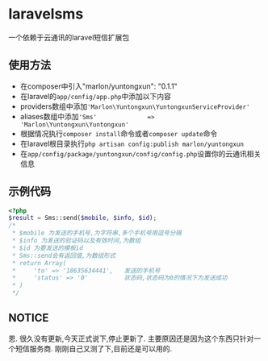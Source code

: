 # laravelsms

一个依赖于云通讯的laravel短信扩展包

## 使用方法

- 在composer中引入"marlon/yuntongxun": "0.1.1"
- 在laravel的``app/config/app.php``中添加以下内容
 - providers数组中添加``'Marlon\Yuntongxun\YuntongxunServiceProvider'``
 - aliases数组中添加``'Sms' 				=> 'Marlon\Yuntongxun\Yuntongxun'``
- 根据情况执行``composer install``命令或者``composer update``命令
- 在laravel根目录执行``php artisan config:publish marlon/yuntongxun``
- 在``app/config/package/yuntongxun/config/config.php``设置你的云通讯相关信息

## 示例代码

```php
<?php
$result = Sms::send($mobile, $info, $id);
/*
 * $mobile 为发送的手机号,为字符串,多个手机号用逗号分隔
 * $info 为发送的验证码以及有效时间,为数组
 * $id 为要发送的模板id
 * Sms::send会有返回值,为数组形式
 * return Array(
 *     'to' => '18635634441',   发送的手机号
 *     'status' => '0'          状态码,状态码为0的情况下为发送成功
 * )
 */
```

## NOTICE

恩. 很久没有更新,今天正式说下,停止更新了.  主要原因还是因为这个东西只针对一个短信服务商.  刚刚自己又测了下,目前还是可以用的.
